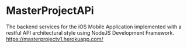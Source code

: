# MasterProjectAPi

The backend services for the iOS Mobile Application implemented with a restful API architectural style using NodeJS Development Framework. 
https://masterprojectv1.herokuapp.com/

